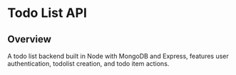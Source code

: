 # Todo List API

## Overview
A todo list backend built in Node with MongoDB and Express, features user authentication, todolist creation, and todo item actions.

